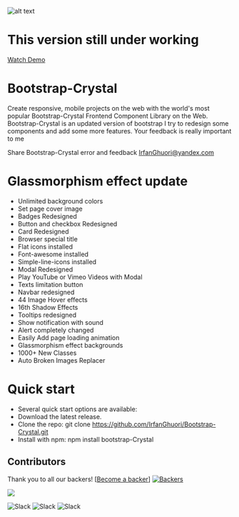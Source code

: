 
![alt text](https://i.ibb.co/6YwkNFZ/realistic-ui-ux-landing-page-template-52683-68898-copy.jpg)
# This version still under working 

<a href="https://www.youtube.com/watch?v=MH505V8VPAE&ab_channel=Socialliner" target="_blank" rel="opener referrer"> Watch Demo </a>

# Bootstrap-Crystal
Create responsive, mobile projects on the web with the world's most popular Bootstrap-Crystal Frontend Component Library on the Web. 
Bootstrap-Crystal is an updated version of bootstrap  I try to redesign some components and add some more features.
 Your feedback is really important to me

Share Bootstrap-Crystal error and feedback
IrfanGhuori@yandex.com

# Glassmorphism effect update

  - Unlimited background colors
  - Set page cover image
  - Badges Redesigned
  - Button and checkbox Redesigned
  - Card Redesigned
  - Browser special title
  - Flat icons installed
  - Font-awesome installed
  - Simple-line-icons installed
  - Modal Redesigned
  - Play YouTube or Vimeo Videos with Modal
  - Texts limitation button
  - Navbar redesigned
  - 44 Image Hover effects
  - 16th Shadow Effects
  - Tooltips redesigned
  - Show notification with sound
  - Alert completely changed
  - Easily Add page loading animation 
  - Glassmorphism effect backgrounds
  - 1000+ New Classes
  - Auto Broken Images Replacer
  


# Quick start
- Several quick start options are available:
- Download the latest release.
- Clone the repo: git clone https://github.com/IrfanGhuori/Bootstrap-Crystal.git
- Install with npm: npm install bootstrap-Crystal



## Contributors
Thank you to all our backers!  [[Become a backer](https://opencollective.com/Bootstrap-Crystal#backer)]
[![Backers](https://opencollective.com/Bootstrap-Crystal/backers.svg?width=890)](https://opencollective.com/Bootstrap-Crystal#backers)


<a href="CODE_CONTRIBUTORS.md"><img src="https://opencollective.com/swiper/contributors.svg?width=890&button=false" /></a>

![Slack](https://img.shields.io/badge/MIT-License-green) ![Slack](https://img.shields.io/badge/plugin-9-blue) ![Slack](https://img.shields.io/badge/rating%20count-6%20total-yellowgreen) 




